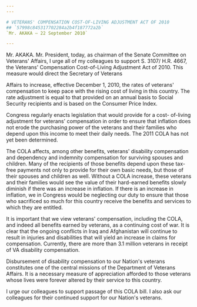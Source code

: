 ```yaml
---
---

# VETERANS' COMPENSATION COST-OF-LIVING ADJUSTMENT ACT OF 2010
## `57998c845317702284a2b4f187772a2b`
`Mr. AKAKA — 22 September 2010`

---
```



Mr. AKAKA. Mr. President, today, as chairman of the Senate Committee 
on Veterans' Affairs, I urge all of my colleagues to support S. 3107/
H.R. 4667, the Veterans' Compensation Cost-of-Living Adjustment Act of 
2010. This measure would direct the Secretary of Veterans


Affairs to increase, effective December 1, 2010, the rates of veterans' 
compensation to keep pace with the rising cost of living in this 
country. The rate adjustment is equal to that provided on an annual 
basis to Social Security recipients and is based on the Consumer Price 
Index.

Congress regularly enacts legislation that would provide for a cost-
of-living adjustment for veterans' compensation in order to ensure that 
inflation does not erode the purchasing power of the veterans and their 
families who depend upon this income to meet their daily needs. The 
2011 COLA has not yet been determined.

The COLA affects, among other benefits, veterans' disability 
compensation and dependency and indemnity compensation for surviving 
spouses and children. Many of the recipients of those benefits depend 
upon these tax-free payments not only to provide for their own basic 
needs, but those of their spouses and children as well. Without a COLA 
increase, these veterans and their families would see the value of 
their hard-earned benefits slowly diminish if there was an increase in 
inflation. If there is an increase in inflation, we in Congress would 
be neglecting our duty to ensure that those who sacrificed so much for 
this country receive the benefits and services to which they are 
entitled.

It is important that we view veterans' compensation, including the 
COLA, and indeed all benefits earned by veterans, as a continuing cost 
of war. It is clear that the ongoing conflicts in Iraq and Afghanistan 
will continue to result in injuries and disabilities that will yield an 
increase in claims for compensation. Currently, there are more than 3.1 
million veterans in receipt of VA disability compensation.

Disbursement of disability compensation to our Nation's veterans 
constitutes one of the central missions of the Department of Veterans 
Affairs. It is a necessary measure of appreciation afforded to those 
veterans whose lives were forever altered by their service to this 
country.

I urge our colleagues to support passage of this COLA bill. I also 
ask our colleagues for their continued support for our Nation's 
veterans.